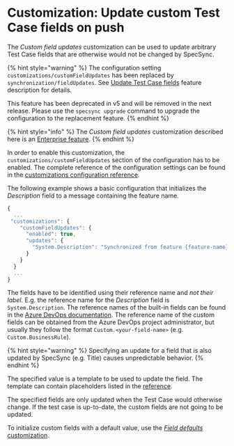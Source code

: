 # Customization: Update custom Test Case fields on push

The _Custom field updates_ customization can be used to update arbitrary Test Case fields that are otherwise would not be changed by SpecSync.

{% hint style="warning" %}
The configuration setting `customizations/customFieldUpdates` has been replaced by `synchronization/fieldUpdates`. See [Update Test Case fields](update-test-case-fields.md) feature description for details.

This feature has been deprecated in v5 and will be removed in the next release. Please use the `specsync upgrade` command to upgrade the configuration to the replacement feature.
{% endhint %}

{% hint style="info" %}
The _Custom field updates_ customization described here is an [Enterprise feature](../../licensing.md).
{% endhint %}

In order to enable this customization, the `customizations/customFieldUpdates` section of the configuration has to be enabled. The complete reference of the configuration settings can be found in the [customizations configuration reference](../../reference/configuration/configuration-customizations.md#customfieldupdates).

The following example shows a basic configuration that initializes the _Description_ field to a message containing the feature name.

```javascript
{
  ...
 "customizations": {
    "customFieldUpdates": {
      "enabled": true,
      "updates": {
        "System.Description": "Synchronized from feature {feature-name}"
      }
    }
  }
  ...
}
```

The fields have to be identified using their reference name and *not their label*. E.g. the reference name for the _Description_ field is `System.Description`. The reference names of the built-in fields can be found in the [Azure DevOps documentation](https://docs.microsoft.com/en-us/azure/devops/boards/work-items/guidance/work-item-field?view=azure-devops). The reference name of the custom fields can be obtained from the Azure DevOps project administrator, but usually they follow the format `Custom.<your-field-name>` (e.g. `Custom.BusinessRule`).

{% hint style="warning" %}
Specifying an update for a field that is also updated by SpecSync (e.g. Title) causes unpredictable behavior.
{% endhint %}

The specified value is a template to be used to update the field. The template can contain placeholders listed in the [reference](../../reference/configuration/configuration-synchronization/configuration-synchronization-fieldupdates.md#update-placeholders).

The specified fields are only updated when the Test Case would otherwise change. If the test case is up-to-date, the custom fields are not going to be updated.

To initialize custom fields with a default value, use the [_Field defaults_ customization](customization-setting-test-case-fields-with-default-values.md).
